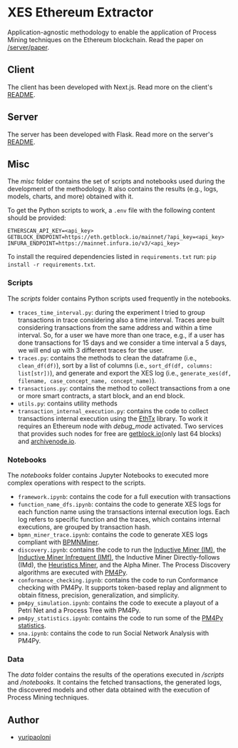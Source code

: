 # XES Ethereum Extractor

Application-agnostic methodology to enable the application of Process Mining techniques on the Ethereum blockchain. Read the paper on [/server/paper](/server/paper/xes_ethereum_extractor.pdf).

## Client

The client has been developed with Next.js. Read more on the client's [README](client/README.md).

## Server

The server has been developed with Flask. Read more on the server's [README](server/README.md).

## Misc

The *misc* folder contains the set of scripts and notebooks used during the development of the methodology. It also contains the results (e.g., logs, models, charts, and more) obtained with it.

To get the Python scripts to work, a `.env` file with the following content should be provided:

```
ETHERSCAN_API_KEY=<api_key>
GETBLOCK_ENDPOINT=https://eth.getblock.io/mainnet/?api_key=<api_key>
INFURA_ENDPOINT=https://mainnet.infura.io/v3/<api_key>
```

To install the required dependencies listed in `requirements.txt` run: `pip install -r requirements.txt`.

### Scripts

The *scripts* folder contains Python scripts used frequently in the notebooks.
- `traces_time_interval.py`: during the experiment I tried to group transactions in trace considering also a time interval. Traces aree built considering transactions from the same address and within a time interval. So, for a user we have more than one trace, e.g., if a user has done transactions for 15 days and we consider a time interval a 5 days, we will end up with 3 different traces for the user.
- `traces.py`: contains the methods to clean the dataframe (i.e., `clean_df(df)`), sort by a list of columns (i.e., `sort_df(df, columns: list[str])`), and generate and export the XES log (i.e., `generate_xes(df, filename, case_concept_name, concept_name)`).
- `transactions.py`: contains the method to collect transactions from a one or more smart contracts, a start block, and an end block.
- `utils.py`: contains utility methods
- `transaction_internal_execution.py`: contains the code to collect transactions internal execution using the [EthTx](https://github.com/ethtx/ethtx) library. To work it requires an Ethereum node with *debug_mode* activated. Two services that provides such nodes for free are [getblock.io](https://getblock.io/)(only last 64 blocks) and [archivenode.io](https://archivenode.io/).

### Notebooks

The *notebooks* folder contains Jupyter Notebooks to executed more complex operations with respect to the scripts.
- `framework.ipynb`: contains the code for a full execution with transactions
- `function_name_dfs.ipynb`: contains the code to generate XES logs for each function name using the transactions internal execution logs. Each log refers to specific function and the traces, which contains internal executions, are grouped by transaction hash.
- `bpmn_miner_trace.ipynb`: contains the code to generate XES logs compliant with [BPMNMiner](https://www.sciencedirect.com/science/article/abs/pii/S0306437915001325).
- `discovery.ipynb`: contains the code to run the [Inductive Miner (IM)](https://citeseerx.ist.psu.edu/viewdoc/download?doi=10.1.1.396.197&rep=rep1&type=pdf), the [Inductive Miner Infrequent (IMf)](http://www.padsweb.rwth-aachen.de/wvdaalst/publications/p761.pdf), the Inductive Miner Directly-follows (IMd), the [Heuristics Miner](https://www.semanticscholar.org/paper/Process-mining-with-the-HeuristicsMiner-algorithm-Weijters-Aalst/e61c748f9a2df9c3fbda3a8361fdc3d847b7e3ae?p2df), and the Alpha Miner. The Process Discovery algorithms are executed with [PM4Py](https://pm4py.fit.fraunhofer.de/).
- `conformance_checking.ipynb`: contains the code to run Conformance checking with PM4Py. It supports token-based replay and alignment to obtain fitness, precision, generalization, and simplicity.
- `pm4py_simulation.ipynb`: contains the code to execute a playout of a Petri Net and a Process Tree with PM4Py.
- `pm4py_statistics.ipynb`: contains the code to run some of the [PM4Py statistics](https://pm4py.fit.fraunhofer.de/documentation#statistics).
- `sna.ipynb`: contains the code to run Social Network Analysis with PM4Py.

### Data

The *data* folder contains the results of the operations executed in */scripts* and */notebooks*. It contains the fetched transactions, the generated logs, the discovered models and other data obtained with the execution of Process Mining techniques.

## Author

- [yuripaoloni](https://github.com/yuripaoloni)
